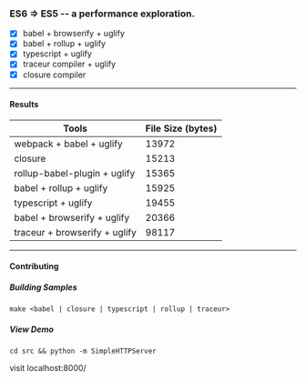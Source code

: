 ### ES6 => ES5 -- a performance exploration.

* [x] babel + browserify + uglify
* [x] babel + rollup + uglify
* [x] typescript + uglify
* [x] traceur compiler + uglify
* [x] closure compiler

---------------------------------


#### Results

| Tools                        | File Size (bytes) |
| -----------------------------|-------------------|
| webpack + babel + uglify     | 13972             |
| closure                      | 15213             |
| rollup-babel-plugin + uglify | 15365             |
| babel + rollup + uglify      | 15925             |
| typescript + uglify          | 19455             |
| babel + browserify + uglify  | 20366             |
| traceur + browserify + uglify| 98117             |

--------------------------------


#### Contributing

##### Building Samples

`make <babel | closure | typescript | rollup | traceur>`

##### View Demo

`cd src && python -m SimpleHTTPServer`

visit localhost:8000/
